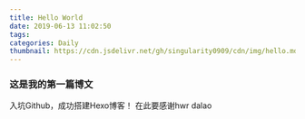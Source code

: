 ```yaml
---
title: Hello World
date: 2019-06-13 11:02:50
tags:
categories: Daily
thumbnail: https://cdn.jsdelivr.net/gh/singularity0909/cdn/img/hello.md.jpg
---
```


### 这是我的第一篇博文
入坑Github，成功搭建Hexo博客！
在此要感谢hwr dalao